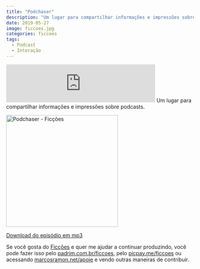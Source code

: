 ```yaml
---
title: "Podchaser"
description: "Um lugar para compartilhar informações e impressões sobre podcasts."
date: 2019-05-27
image: ficcoes.jpg
categories: ficcoes
tags: 
  - Podcast
  - Interação
---
```


<iframe src="https://anchor.fm/podcastficcoes/embed/episodes/Podchaser-e45ne4" height="102px" width="400px" frameborder="0" scrolling="no"></iframe>
Um lugar para compartilhar informações e impressões sobre podcasts.

<a href="https://www.podchaser.com/ficcoes?utm_source=Fic%C3%A7%C3%B5es%7C117073&utm_medium=badge&utm_content=TCASP117073" target="__blank" style="text-decoration:none" ><img alt="Podchaser - Ficções" src="https://imagegen.podchaser.com/badge/TCASP117073.png" style="width:300px;max-width:100%"/></a>

[Download do episódio em mp3](https://s3-us-west-2.amazonaws.com/anchor-audio-bank/production/2019-4-28/15988547-44100-2-00f90c05c12a4.mp3)
 
Se você gosta do [Ficções](https://marcosramon.net/ficcoes/) e quer me ajudar a continuar produzindo, você pode fazer isso pelo [padrim.com.br/ficcoes](https://www.padrim.com.br/ficcoes), pelo [picpay.me/ficcoes](https://app.picpay.com/user/ficcoes) ou acessando [marcosramon.net/apoie](https://marcosramon.net/apoie/) e vendo outras maneiras de contribuir.
